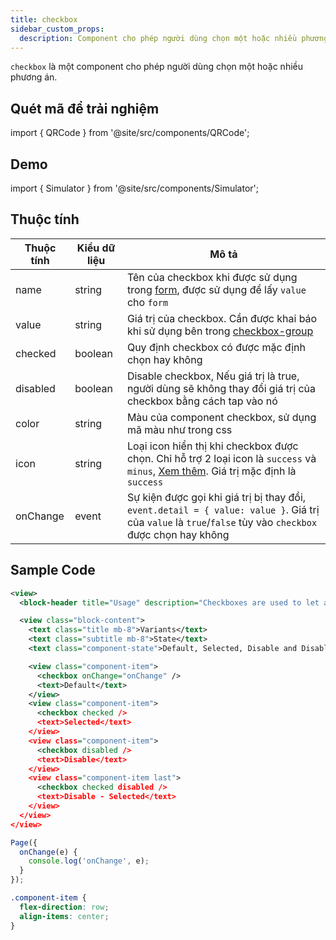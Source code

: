 ```yaml
---
title: checkbox
sidebar_custom_props:
  description: Component cho phép người dùng chọn một hoặc nhiều phương án
---
```


`checkbox` là một component cho phép người dùng chọn một hoặc nhiều phương án.

## Quét mã để trải nghiệm

import { QRCode } from '@site/src/components/QRCode';

<QRCode page="pages/component/basic/checkbox/index" />

## Demo

import { Simulator } from '@site/src/components/Simulator';

<Simulator page="pages/component/basic/checkbox/index" />

## Thuộc tính

| Thuộc tính | Kiểu dữ liệu | Mô tả                                                                                                                                                                  |
| ---------- | ------------ | ---------------------------------------------------------------------------------------------------------------------------------------------------------------------- |
| name       | string       | Tên của checkbox khi được sử dụng trong [form](form), được sử dụng để lấy `value` cho `form`                                                                           |
| value      | string       | Giá trị của checkbox. Cần được khai báo khi sử dụng bên trong [checkbox-group](checkbox-group)                                                                         |
| checked    | boolean      | Quy định checkbox có được mặc định chọn hay không                                                                                                                      |
| disabled   | boolean      | Disable checkbox, Nếu giá trị là true, người dùng sẽ không thay đổi giá trị của checkbox bằng cách tap vào nó                                                          |
| color      | string       | Màu của component checkbox, sử dụng mã màu như trong css                                                                                                               |
| icon       | string       | Loại icon hiển thị khi checkbox được chọn. Chỉ hỗ trợ 2 loại icon là `success` và `minus`, [Xem thêm](/docs/component/basic/basic/icon). Giá trị mặc định là `success` |
| onChange   | event        | Sự kiện được gọi khi giá trị bị thay đổi, `event.detail = { value: value }`. Giá trị của `value` là `true`/`false` tùy vào `checkbox` được chọn hay không              |

## Sample Code

```xml title=index.txml
<view>
  <block-header title="Usage" description="Checkboxes are used to let a user choose one or more options from a limited number of options." />

  <view class="block-content">
    <text class="title mb-8">Variants</text>
    <text class="subtitle mb-8">State</text>
    <text class="component-state">Default, Selected, Disable and Disable - Selected</text>

    <view class="component-item">
      <checkbox onChange="onChange" />
      <text>Default</text>
    </view>
    <view class="component-item">
      <checkbox checked />
      <text>Selected</text>
    </view>
    <view class="component-item">
      <checkbox disabled />
      <text>Disable</text>
    </view>
    <view class="component-item last">
      <checkbox checked disabled />
      <text>Disable - Selected</text>
    </view>
  </view>
</view>
```

```js title=index.js
Page({
  onChange(e) {
    console.log('onChange', e);
  }
});
```

```css title=index.tcss
.component-item {
  flex-direction: row;
  align-items: center;
}
```
